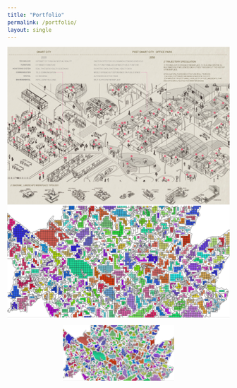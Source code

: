 ```yaml
---
title: "Portfolio"
permalink: /portfolio/
layout: single
---
```

![a](/assets/port_sample.jpg)
![b](/assets/zoom3.PNG)
<center><img src="/assets/zoom3.PNG" width="50%" height="50%" /></center>
